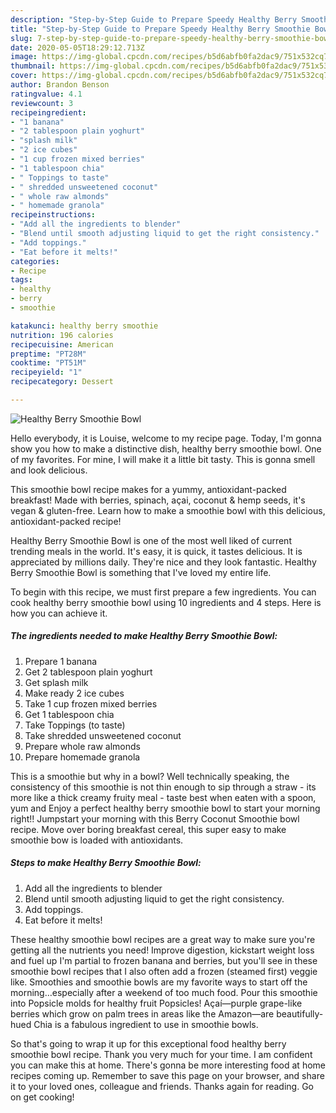 ```yaml
---
description: "Step-by-Step Guide to Prepare Speedy Healthy Berry Smoothie Bowl"
title: "Step-by-Step Guide to Prepare Speedy Healthy Berry Smoothie Bowl"
slug: 7-step-by-step-guide-to-prepare-speedy-healthy-berry-smoothie-bowl
date: 2020-05-05T18:29:12.713Z
image: https://img-global.cpcdn.com/recipes/b5d6abfb0fa2dac9/751x532cq70/healthy-berry-smoothie-bowl-recipe-main-photo.jpg
thumbnail: https://img-global.cpcdn.com/recipes/b5d6abfb0fa2dac9/751x532cq70/healthy-berry-smoothie-bowl-recipe-main-photo.jpg
cover: https://img-global.cpcdn.com/recipes/b5d6abfb0fa2dac9/751x532cq70/healthy-berry-smoothie-bowl-recipe-main-photo.jpg
author: Brandon Benson
ratingvalue: 4.1
reviewcount: 3
recipeingredient:
- "1 banana"
- "2 tablespoon plain yoghurt"
- "splash milk"
- "2 ice cubes"
- "1 cup frozen mixed berries"
- "1 tablespoon chia"
- " Toppings to taste"
- " shredded unsweetened coconut"
- " whole raw almonds"
- " homemade granola"
recipeinstructions:
- "Add all the ingredients to blender"
- "Blend until smooth adjusting liquid to get the right consistency."
- "Add toppings."
- "Eat before it melts!"
categories:
- Recipe
tags:
- healthy
- berry
- smoothie

katakunci: healthy berry smoothie 
nutrition: 196 calories
recipecuisine: American
preptime: "PT28M"
cooktime: "PT51M"
recipeyield: "1"
recipecategory: Dessert

---
```



![Healthy Berry Smoothie Bowl](https://img-global.cpcdn.com/recipes/b5d6abfb0fa2dac9/751x532cq70/healthy-berry-smoothie-bowl-recipe-main-photo.jpg)

Hello everybody, it is Louise, welcome to my recipe page. Today, I'm gonna show you how to make a distinctive dish, healthy berry smoothie bowl. One of my favorites. For mine, I will make it a little bit tasty. This is gonna smell and look delicious.

This smoothie bowl recipe makes for a yummy, antioxidant-packed breakfast! Made with berries, spinach, açai, coconut &amp; hemp seeds, it&#39;s vegan &amp; gluten-free. Learn how to make a smoothie bowl with this delicious, antioxidant-packed recipe!

Healthy Berry Smoothie Bowl is one of the most well liked of current trending meals in the world. It's easy, it is quick, it tastes delicious. It is appreciated by millions daily. They're nice and they look fantastic. Healthy Berry Smoothie Bowl is something that I've loved my entire life.


To begin with this recipe, we must first prepare a few ingredients. You can cook healthy berry smoothie bowl using 10 ingredients and 4 steps. Here is how you can achieve it.

##### The ingredients needed to make Healthy Berry Smoothie Bowl:

1. Prepare 1 banana
1. Get 2 tablespoon plain yoghurt
1. Get splash milk
1. Make ready 2 ice cubes
1. Take 1 cup frozen mixed berries
1. Get 1 tablespoon chia
1. Take  Toppings (to taste)
1. Take  shredded unsweetened coconut
1. Prepare  whole raw almonds
1. Prepare  homemade granola


This is a smoothie but why in a bowl? Well technically speaking, the consistency of this smoothie is not thin enough to sip through a straw - its more like a thick creamy fruity meal - taste best when eaten with a spoon, yum and Enjoy a perfect healthy berry smoothie bowl to start your morning right!! Jumpstart your morning with this Berry Coconut Smoothie bowl recipe. Move over boring breakfast cereal, this super easy to make smoothie bow is loaded with antioxidants. 

##### Steps to make Healthy Berry Smoothie Bowl:

1. Add all the ingredients to blender
1. Blend until smooth adjusting liquid to get the right consistency.
1. Add toppings.
1. Eat before it melts!


These healthy smoothie bowl recipes are a great way to make sure you&#39;re getting all the nutrients you need! Improve digestion, kickstart weight loss and fuel up I&#39;m partial to frozen banana and berries, but you&#39;ll see in these smoothie bowl recipes that I also often add a frozen (steamed first) veggie like. Smoothies and smoothie bowls are my favorite ways to start off the morning…especially after a weekend of too much food. Pour this smoothie into Popsicle molds for healthy fruit Popsicles! Açaí—purple grape-like berries which grow on palm trees in areas like the Amazon—are beautifully-hued Chia is a fabulous ingredient to use in smoothie bowls. 

So that's going to wrap it up for this exceptional food healthy berry smoothie bowl recipe. Thank you very much for your time. I am confident you can make this at home. There's gonna be more interesting food at home recipes coming up. Remember to save this page on your browser, and share it to your loved ones, colleague and friends. Thanks again for reading. Go on get cooking!

